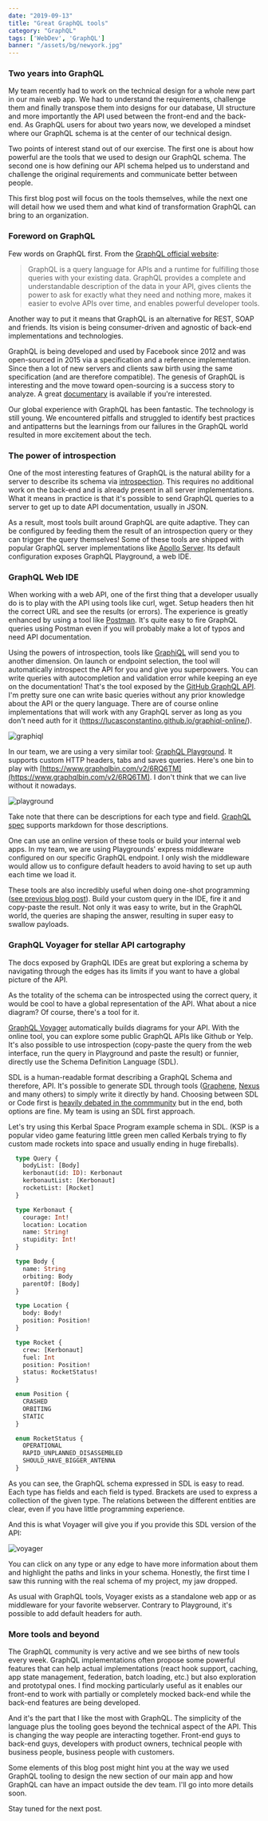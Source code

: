 ```yaml
---
date: "2019-09-13"
title: "Great GraphQL tools"
category: "GraphQL"
tags: ['WebDev', 'GraphQL']
banner: "/assets/bg/newyork.jpg"
---
```


### Two years into GraphQL

My team recently had to work on the technical design for a whole new part in our main web app. We had to understand the requirements, challenge them and finally transpose them into designs for our database, UI structure and more importantly the API used between the front-end and the back-end. As GraphQL users for about two years now, we developed a mindset where our GraphQL schema is at the center of our technical design.

Two points of interest stand out of our exercise. The first one is about how powerful are the tools that we used to design our GraphQL schema. The second one is how defining our API schema helped us to understand and challenge the original requirements and communicate better between people.

This first blog post will focus on the tools themselves, while the next one will detail how we used them and what kind of transformation GraphQL can bring to an organization.

### Foreword on GraphQL

Few words on GraphQL first. From the [GraphQL official website](https://graphql.org/):

> GraphQL is a query language for APIs and a runtime for fulfilling those queries with your existing data. GraphQL provides a complete and understandable description of the data in your API, gives clients the power to ask for exactly what they need and nothing more, makes it easier to evolve APIs over time, and enables powerful developer tools.

Another way to put it means that GraphQL is an alternative for REST, SOAP and friends. Its vision is being consumer-driven and agnostic of back-end implementations and technologies. 

GraphQL is being developed and used by Facebook since 2012 and was open-sourced in 2015 via a specification and a reference implementation. Since then a lot of new servers and clients saw birth using the same specification (and are therefore compatible). The genesis of GraphQL is interesting and the move toward open-sourcing is a success story to analyze. A great [documentary](https://www.youtube.com/watch?v=783ccP__No8) is available if you're interested.

Our global experience with GraphQL has been fantastic. The technology is still young. We encountered pitfalls and struggled to identify best practices and antipatterns but the learnings from our failures in the GraphQL world resulted in more excitement about the tech.

### The power of introspection

One of the most interesting features of GraphQL is the natural ability for a server to describe its schema via [introspection](https://graphql.org/learn/introspection/). This requires no additional work on the back-end and is already present in all server implementations. What it means in practice is that it's possible to send GraphQL queries to a server to get up to date API documentation, usually in JSON.

As a result, most tools built around GraphQL are quite adaptive. They can be configured by feeding them the result of an introspection query or they can trigger the query themselves! Some of these tools are shipped with popular GraphQL server implementations like [Apollo Server](https://www.apollographql.com/docs/apollo-server/). Its default configuration exposes GraphQL Playground, a web IDE.

### GraphQL Web IDE

When working with a web API, one of the first thing that a developer usually do is to play with the API using tools like curl, wget. Setup headers then hit the correct URL and see the results (or errors). The experience is greatly enhanced by using a tool like [Postman](https://www.getpostman.com). It's quite easy to fire GraphQL queries using Postman even if you will probably make a lot of typos and need API documentation.

Using the powers of introspection, tools like [GraphiQL](https://github.com/graphql/graphiql) will send you to another dimension. On launch or endpoint selection, the tool will automatically introspect the API for you and give you superpowers.
You can write queries with autocompletion and validation error while keeping an eye on the documentation! That's the tool exposed by the [GitHub GraphQL API](https://developer.github.com/v4/explorer/). I'm pretty sure one can write basic queries without any prior knowledge about the API or the query language. There are of course online implementations that will work with any GraphQL server as long as you don't need auth for it (https://lucasconstantino.github.io/graphiql-online/).

![graphiql](graphiql.png)

In our team, we are using a very similar tool: [GraphQL Playground](https://github.com/prisma/graphql-playground). It supports custom HTTP headers, tabs and saves queries. Here's one bin to play with [https://www.graphqlbin.com/v2/6RQ6TM](https://www.graphqlbin.com/v2/6RQ6TM). I don't think that we can live without it nowadays.

![playground](playground.png)

Take note that there can be descriptions for each type and field. [GraphQL spec](https://graphql.github.io/graphql-spec/June2018/#sec-Documentation) supports markdown for those descriptions.

One can use an online version of these tools or build your internal web apps. In my team, we are using Playgrounds' express middleware configured on our specific GraphQL endpoint. I only wish the middleware would allow us to configure default headers to avoid having to set up auth each time we load it.

These tools are also incredibly useful when doing one-shot programming ([see previous blog post](https://codingwithjs.rocks/blog/the-only-time-i-use-var)). Build your custom query in the IDE, fire it and copy-paste the result. Not only it was easy to write, but in the GraphQL world, the queries are shaping the answer, resulting in super easy to swallow payloads.

### GraphQL Voyager for stellar API cartography

The docs exposed by GraphQL IDEs are great but exploring a schema by navigating through the edges has its limits if you want to have a global picture of the API.

As the totality of the schema can be introspected using the correct query, it would be cool to have a global representation of the API. What about a nice diagram? Of course, there's a tool for it.

[GraphQL Voyager](https://apis.guru/graphql-voyager/) automatically builds diagrams for your API. With the online tool, you can explore some public GraphQL APIs like Github or Yelp. It's also possible to use introspection (copy-paste the query from the web interface, run the query in Playground and paste the result) or funnier, directly use the Schema Definition Language (SDL).

SDL is a human-readable format describing a GraphQL Schema and therefore, API. It's possible to generate SDL through tools ([Graphene](https://github.com/graphql-python/graphene), [Nexus](https://github.com/prisma/nexus) and many others) to simply write it directly by hand. Choosing between SDL or Code first is [heavily debated in the commmunity](https://twitter.com/jorditeddy/status/1141991622747598848) but in the end, both options are fine. My team is using an SDL first approach.

Let's try using this Kerbal Space Program example schema in SDL. (KSP is a popular video game featuring little green men called Kerbals trying to fly custom made rockets into space and usually ending in huge fireballs).

```graphql
  type Query {
    bodyList: [Body]
    kerbonaut(id: ID): Kerbonaut
    kerbonautList: [Kerbonaut]
    rocketList: [Rocket]
  }

  type Kerbonaut {
    courage: Int!
    location: Location
    name: String!
    stupidity: Int!
  }

  type Body {
    name: String
    orbiting: Body
    parentOf: [Body]
  }

  type Location {
    body: Body!
    position: Position!
  }

  type Rocket {
    crew: [Kerbonaut]
    fuel: Int
    position: Position!
    status: RocketStatus!
  }

  enum Position {
    CRASHED
    ORBITING
    STATIC
  }

  enum RocketStatus {
    OPERATIONAL
    RAPID_UNPLANNED_DISASSEMBLED
    SHOULD_HAVE_BIGGER_ANTENNA
  }
```

As you can see, the GraphQL schema expressed in SDL is easy to read. Each type has fields and each field is typed. Brackets are used to express a collection of the given type. The relations between the different entities are clear, even if you have little programming experience. 

And this is what Voyager will give you if you provide this SDL version of the API:

![voyager](graphqlvoyager.png)

You can click on any type or any edge to have more information about them and highlight the paths and links in your schema.
Honestly, the first time I saw this running with the real schema of my project, my jaw dropped.

As usual with GraphQL tools, Voyager exists as a standalone web app or as middleware for your favorite webserver. Contrary to Playground, it's possible to add default headers for auth.

### More tools and beyond

The GraphQL community is very active and we see births of new tools every week. GraphQL implementations often propose some powerful features that can help actual implementations (react hook support, caching, app state management, federation, batch loading, etc.) but also exploration and prototypal ones. I find mocking particularly useful as it enables our front-end to work with partially or completely mocked back-end while the back-end features are being developed.

And it's the part that I like the most with GraphQL. The simplicity of the language plus the tooling goes beyond the technical aspect of the API. This is changing the way people are interacting together. Front-end guys to back-end guys, developers with product owners, technical people with business people, business people with customers.

Some elements of this blog post might hint you at the way we used GraphQL tooling to design the new section of our main app and how GraphQL can have an impact outside the dev team. I'll go into more details soon.

Stay tuned for the next post.
